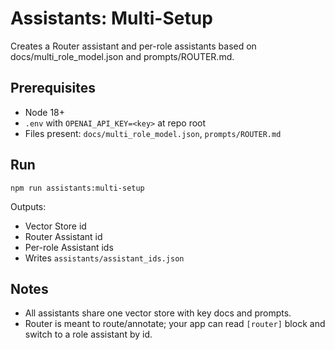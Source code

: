 ﻿# Assistants: Multi-Setup

Creates a Router assistant and per-role assistants based on docs/multi_role_model.json and prompts/ROUTER.md.

## Prerequisites
- Node 18+
- `.env` with `OPENAI_API_KEY=<key>` at repo root
- Files present: `docs/multi_role_model.json`, `prompts/ROUTER.md`

## Run

```
npm run assistants:multi-setup
```

Outputs:
- Vector Store id
- Router Assistant id
- Per-role Assistant ids
- Writes `assistants/assistant_ids.json`

## Notes
- All assistants share one vector store with key docs and prompts.
- Router is meant to route/annotate; your app can read `[router]` block and switch to a role assistant by id.
